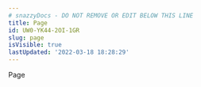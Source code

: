 ```yaml
---
# snazzyDocs - DO NOT REMOVE OR EDIT BELOW THIS LINE
title: Page
id: UW0-YK44-2OI-1GR
slug: page
isVisible: true
lastUpdated: '2022-03-18 18:28:29'
---
```

Page